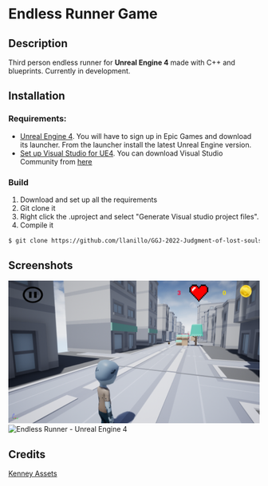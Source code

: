 # Endless Runner Game

## Description

Third person endless runner for **Unreal Engine 4** made with C++ and blueprints. Currently in development.

## Installation

### Requirements:
- [Unreal Engine 4](https://www.unrealengine.com/en-US/). You will have to sign up in Epic Games and download its launcher. From the launcher install the latest Unreal Engine version.
- [Set up Visual Studio for UE4](https://docs.unrealengine.com/4.27/en-US/ProductionPipelines/DevelopmentSetup/VisualStudioSetup/). You can download Visual Studio Community from [here](https://visualstudio.microsoft.com/es/)

### Build

1. Download and set up all the requirements
2. Git clone it
3. Right click the .uproject and select "Generate Visual studio project files".
4. Compile it

```bash
$ git clone https://github.com/llanillo/GGJ-2022-Judgment-of-lost-souls
```

## Screenshots
![Endless Runner - Unreal Engine 4](Screenshots/Idle_New.png)
![Endless Runner - Unreal Engine 4](Screenshots/Playing.png)

## Credits

[Kenney Assets](https://www.kenney.nl/assets)
